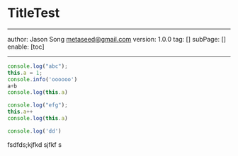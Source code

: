# TitleTest
---
author: Jason Song <metaseed@gmail.com>
version: 1.0.0
tag: []
subPage: []
enable: [toc]

---
```js
console.log("abc");
this.a = 1;
console.info('oooooo')
a+b
console.log(this.a)
```
```js
console.log("efg");
this.a++
console.log(this.a)
```
```ts
console.log('dd')
```
fsdfds;kjfkd sjfkf      s